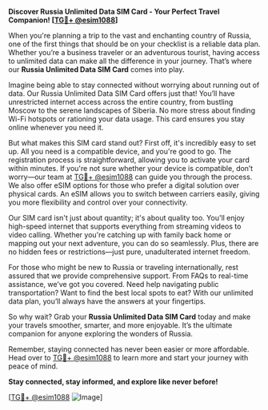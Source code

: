 **Discover Russia Unlimited Data SIM Card - Your Perfect Travel Companion! [[TG💪+ @esim1088](https://t.me/s/esim1088)]**

When you're planning a trip to the vast and enchanting country of Russia, one of the first things that should be on your checklist is a reliable data plan. Whether you’re a business traveler or an adventurous tourist, having access to unlimited data can make all the difference in your journey. That’s where our **Russia Unlimited Data SIM Card** comes into play. 

Imagine being able to stay connected without worrying about running out of data. Our Russia Unlimited Data SIM Card offers just that! You’ll have unrestricted internet access across the entire country, from bustling Moscow to the serene landscapes of Siberia. No more stress about finding Wi-Fi hotspots or rationing your data usage. This card ensures you stay online whenever you need it.

But what makes this SIM card stand out? First off, it's incredibly easy to set up. All you need is a compatible device, and you're good to go. The registration process is straightforward, allowing you to activate your card within minutes. If you're not sure whether your device is compatible, don’t worry—our team at [TG💪+ @esim1088](https://t.me/s/esim1088) can guide you through the process. We also offer eSIM options for those who prefer a digital solution over physical cards. An eSIM allows you to switch between carriers easily, giving you more flexibility and control over your connectivity.

Our SIM card isn't just about quantity; it's about quality too. You'll enjoy high-speed internet that supports everything from streaming videos to video calling. Whether you're catching up with family back home or mapping out your next adventure, you can do so seamlessly. Plus, there are no hidden fees or restrictions—just pure, unadulterated internet freedom.

For those who might be new to Russia or traveling internationally, rest assured that we provide comprehensive support. From FAQs to real-time assistance, we’ve got you covered. Need help navigating public transportation? Want to find the best local spots to eat? With our unlimited data plan, you’ll always have the answers at your fingertips.

So why wait? Grab your **Russia Unlimited Data SIM Card** today and make your travels smoother, smarter, and more enjoyable. It’s the ultimate companion for anyone exploring the wonders of Russia. 

Remember, staying connected has never been easier or more affordable. Head over to [TG💪+ @esim1088](https://t.me/s/esim1088) to learn more and start your journey with peace of mind. 

**Stay connected, stay informed, and explore like never before!** 

[[TG💪+ @esim1088](https://t.me/s/esim1088) ![Image](https://i.postimg.cc/Y0z9fWf4/image.png)]